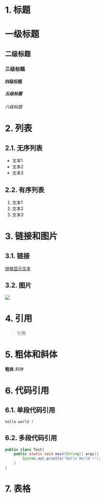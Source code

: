 # 1. 标题

# 一级标题
## 二级标题
### 三级标题
#### 四级标题
##### 五级标题
###### 六级标题

# 2. 列表

## 2.1. 无序列表
- 文本1
- 文本2
- 文本3
## 2.2. 有序列表
1. 文本1
2. 文本2
3. 文本3

# 3. 链接和图片

## 3.1. 链接
[链接显示文本](https://www.jianshu.com/p/q81RER)

## 3.2. 图片
![](https://upload-images.jianshu.io/upload_images/259-90ac0f366310f464.jpg?imageMogr2/auto-orient/strip|imageView2/2)



# 4. 引用

>引用

# 5. 粗体和斜体

**粗体**
*斜体*

# 6. 代码引用

## 6.1. 单段代码引用
` hello world ! `

## 6.2. 多段代码引用
```java
public class Test{
	public static void main(String[] args){
		System.out.println("Hello World !");
	}
}

```

# 7. 表格

